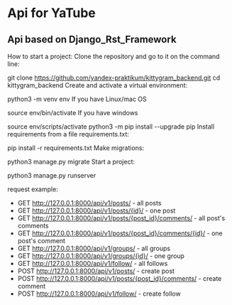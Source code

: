 # Api for YaTube
## Api based on Django_Rst_Framework


How to start a project:
Clone the repository and go to it on the command line:

git clone https://github.com/yandex-praktikum/kittygram_backend.git
cd kittygram_backend
Create and activate a virtual environment:

python3 -m venv env
If you have Linux/mac OS

source env/bin/activate
If you have windows

source env/scripts/activate
python3 -m pip install --upgrade pip
Install requirements from a file requirements.txt:

pip install -r requirements.txt
Make migrations:

python3 manage.py migrate
Start a project:

python3 manage.py runserver

request example:
+ GET http://127.0.0.1:8000/api/v1/posts/ - all posts
+ GET http://127.0.0.1:8000/api/v1/posts/{id}/ - one post
+ GET http://127.0.0.1:8000/api/v1/posts/{post_id}/comments/ - all post's comments
+ GET http://127.0.0.1:8000/api/v1/posts/{post_id}/comments/{id}/ - one post's comment
+ GET http://127.0.0.1:8000/api/v1/groups/ - all groups
+ GET http://127.0.0.1:8000/api/v1/groups/{id}/ - one group
+ GET http://127.0.0.1:8000/api/v1/follow/ - all follows
+ POST http://127.0.0.1:8000/api/v1/posts/ - create post
+ POST http://127.0.0.1:8000/api/v1/posts/{post_id}/comments/ - create comment
+ POST http://127.0.0.1:8000/api/v1/follow/ - create follow
